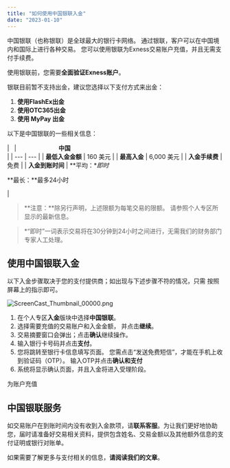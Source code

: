 ```yaml
---
title: "如何使用中国银联入金"
date: "2023-01-10"
---
```


中国银联（也称银联）是全球最大的银行卡网络。 通过银联，客户可以在中国境内和国际上进行各种交易。 您可以使用银联为Exness交易账户充值，并且无需支付手续费。

使用银联前，您需要**全面验证Exness账户**。

银联目前暂不支持出金，建议您选择以下支付方式来出金：

1. **使用FlashEx出金**
2. **使用OTC365出金**
3. **使用 MyPay 出金**

以下是中国银联的一些相关信息：

|   |                         **中国**  
 |
| --- | --- |
| **最低入金金额** | 160 美元 |
| **最高入金** | 6,000 美元 |
| **入金手续费** | 免费 |
| **入金到账时间** | 
**平均：**即时*

**最长：**最多24小时

 |

> **注意：**除另行声明，上述限额为每笔交易的限额。 请参照个人专区所显示的最新信息。

> *“即时”一词表示交易将在30分钟到24小时之间进行，无需我们的财务部门专家人工处理。

## 使用中国银联入金

以下入金步骤取决于您的支付提供商；如出现与下述步骤不符的情况，只需 按照屏幕上的指示即可。

![ScreenCast_Thumbnail_00000.png](https://haokan.baidu.com/v?vid=4970095375235773301)

1. 在个人专区**入金**版块中选择**中国银联**。
2. 选择需要充值的交易账户和入金金额， 并点击**继续**。
3. 交易摘要窗口会弹出；点击**确认**继续操作。
4. 输入银行卡号码并点击**支付**。
5. 您将跳转至银行卡信息填写页面。 您需点击“发送免费短信”，才能在手机上收到验证码（OTP）。 输入OTP并点击**确认和支付**
6. 系统将显示确认页面，并且入金将进入受理阶段。

为账户充值

## 中国银联服务

如交易账户在到账时间内没有收到入金款项，请**联系客服**。为让我们更好地协助您，届时请准备好交易相关资料，提供包含姓名、交易金额以及其他额外信息的支付证明或银行对账单。

如果需要了解更多与支付相关的信息，**请阅读我们的文章**。
